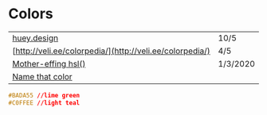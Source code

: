 # Colors

|  |  |
| :--- | :--- |
| [huey.design](https://huey.design/) | 10/5 |
| [http://veli.ee/colorpedia/](http://veli.ee/colorpedia/) | 4/5 |
| [Mother-effing hsl\(\)](https://mothereffinghsl.com/) | 1/3/2020 |
| [Name that color](http://chir.ag/projects/name-that-color/#6195ED) |  |

```css
#BADA55 //lime green 
#C0FFEE //light teal
```

